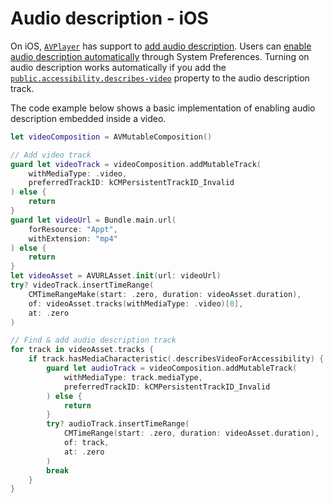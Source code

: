 # Audio description - iOS

On iOS, [`AVPlayer`](https://developer.apple.com/documentation/avfoundation/avplayer) has support to [add audio description](https://developer.apple.com/documentation/avfoundation/media_playback_and_selection/adding_subtitles_and_alternative_audio_tracks). Users can [enable audio description automatically](https://support.apple.com/en-us/HT205796) through System Preferences. Turning on audio description works automatically if you add the [`public.accessibility.describes-video`](https://developer.apple.com/documentation/avfoundation/avmediacharacteristic/1389809-describesvideoforaccessibility) property to the audio description track.

The code example below shows a basic implementation of enabling audio description embedded inside a video.

```swift
let videoComposition = AVMutableComposition()

// Add video track
guard let videoTrack = videoComposition.addMutableTrack(
    withMediaType: .video,
    preferredTrackID: kCMPersistentTrackID_Invalid
) else {
    return
}
guard let videoUrl = Bundle.main.url(
    forResource: "Appt",
    withExtension: "mp4"
) else {
    return
}
let videoAsset = AVURLAsset.init(url: videoUrl)
try? videoTrack.insertTimeRange(
    CMTimeRangeMake(start: .zero, duration: videoAsset.duration),
    of: videoAsset.tracks(withMediaType: .video)[0],
    at: .zero
)

// Find & add audio description track
for track in videoAsset.tracks {
    if track.hasMediaCharacteristic(.describesVideoForAccessibility) {
        guard let audioTrack = videoComposition.addMutableTrack(
            withMediaType: track.mediaType,
            preferredTrackID: kCMPersistentTrackID_Invalid
        ) else {
            return
        }
        try? audioTrack.insertTimeRange(
            CMTimeRange(start: .zero, duration: videoAsset.duration),
            of: track,
            at: .zero
        )
        break
    }
}
```
